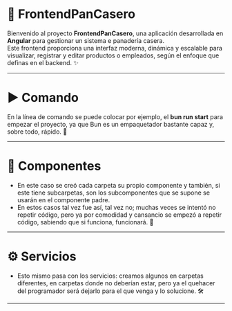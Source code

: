# 🥖 FrontendPanCasero

Bienvenido al proyecto **FrontendPanCasero**, una aplicación desarrollada en **Angular** para gestionar un sistema e panadería casera.  
Este frontend proporciona una interfaz moderna, dinámica y escalable para visualizar, registrar y editar productos o empleados, según el enfoque que definas en el backend. ✨

---

# ▶️ Comando

En la línea de comando se puede colocar por ejemplo, el **bun run start** para empezar el proyecto, ya que Bun es un empaquetador bastante capaz y, sobre todo, rápido. 🚀

---

# 🧩 Componentes

- En este caso se creó cada carpeta su propio componente y también, si este tiene subcarpetas, son los subcomponentes que se supone se usarán en el componente padre.  
- En estos casos tal vez fue así, tal vez no; muchas veces se intentó no repetir código, pero ya por comodidad y cansancio se empezó a repetir código, sabiendo que si funciona, funcionará. 🔄

---

# ⚙️ Servicios

- Esto mismo pasa con los servicios: creamos algunos en carpetas diferentes, en carpetas donde no deberían estar, pero ya el quehacer del programador será dejarlo para el que venga y lo solucione. 🛠️

---

